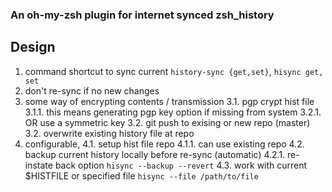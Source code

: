 ### An oh-my-zsh plugin for internet synced zsh_history

Design
------

1. command shortcut to sync current `history-sync {get,set}`, `hisync get, set`
2. don't re-sync if no new changes
3. some way of encrypting contents / transmission
  3.1. pgp crypt hist file
    3.1.1. this means generating pgp key option if missing from system
    3.2.1. OR use a symmetric key
  3.2. git push to exising or new repo (master)
  3.2. overwrite existing history file at repo
4. configurable,
  4.1. setup hist file repo
    4.1.1. can use existing repo
  4.2. backup current history locally before re-sync (automatic)
    4.2.1. re-instate back option `hisync --backup --revert`
  4.3. work with current $HISTFILE or specified file `hisync --file /path/to/file`


